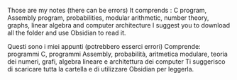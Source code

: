 Those are my notes (there can be errors)
It comprends : C program, Assembly program, probabilities, modular arithmetic, number theory, graphs, linear algebra and computer architecture
I suggest you to download all the folder and use Obsidian to read it.

Questi sono i miei appunti (potrebbero esserci errori)
Comprende: programmi C, programmi Assembly, probabilità, aritmetica modulare, teoria dei numeri, grafi, algebra lineare e architettura dei computer
Ti suggerisco di scaricare tutta la cartella e di utilizzare Obsidian per leggerla.
